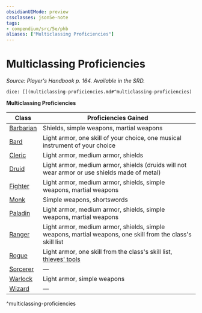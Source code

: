 ```yaml
---
obsidianUIMode: preview
cssclasses: json5e-note
tags:
- compendium/src/5e/phb
aliases: ["Multiclassing Proficiencies"]
---
```

# Multiclassing Proficiencies
*Source: Player's Handbook p. 164. Available in the SRD.* 

`dice: [](multiclassing-proficiencies.md#^multiclassing-proficiencies)`

**Multiclassing Proficiencies**

| Class | Proficiencies Gained |
|-------|----------------------|
| [Barbarian](/compendium/classes/barbarian.md) | Shields, simple weapons, martial weapons |
| [Bard](/compendium/classes/bard.md) | Light armor, one skill of your choice, one musical instrument of your choice |
| [Cleric](/compendium/classes/cleric.md) | Light armor, medium armor, shields |
| [Druid](/compendium/classes/druid.md) | Light armor, medium armor, shields (druids will not wear armor or use shields made of metal) |
| [Fighter](/compendium/classes/fighter.md) | Light armor, medium armor, shields, simple weapons, martial weapons |
| [Monk](/compendium/classes/monk.md) | Simple weapons, shortswords |
| [Paladin](/compendium/classes/paladin.md) | Light armor, medium armor, shields, simple weapons, martial weapons |
| [Ranger](/compendium/classes/ranger.md) | Light armor, medium armor, shields, simple weapons, martial weapons, one skill from the class's skill list |
| [Rogue](/compendium/classes/rogue.md) | Light armor, one skill from the class's skill list, [thieves' tools](/compendium/items/thieves-tools.md) |
| [Sorcerer](/compendium/classes/sorcerer.md) | — |
| [Warlock](/compendium/classes/warlock.md) | Light armor, simple weapons |
| [Wizard](/compendium/classes/wizard.md) | — |
^multiclassing-proficiencies
